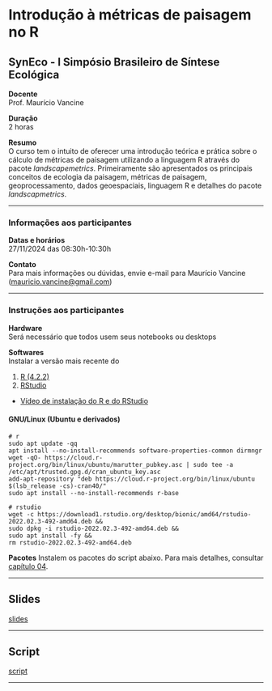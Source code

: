 # Introdução à métricas de paisagem no R

## SynEco - I Simpósio Brasileiro de Síntese Ecológica

**Docente**  
Prof. Maurício Vancine

**Duração**  
2 horas

**Resumo**  
O curso tem o intuito de oferecer uma introdução teórica e prática sobre o cálculo de métricas de paisagem utilizando a linguagem R através do pacote *landscapemetrics*. Primeiramente são apresentados os principais conceitos de ecologia da paisagem, métricas de paisagem, geoprocessamento, dados geoespaciais, linguagem R e detalhes do pacote *landscapmetrics*.

---

### Informações aos participantes

**Datas e horários**  
27/11/2024 das 08:30h-10:30h

**Contato**  
Para mais informações ou dúvidas, envie e-mail para Maurício Vancine (mauricio.vancine@gmail.com)

---

### Instruções aos participantes

**Hardware**  
Será necessário que todos usem seus notebooks ou desktops

**Softwares**  
Instalar a versão mais recente do 

1. [R (4.2.2)](https://www.r-project.org)
2. [RStudio](https://www.rstudio.com)

- [Vídeo de instalação do R e do RStudio](https://youtu.be/l1bWvZMNMCM)

#### GNU/Linux (Ubuntu e derivados)

```
# r
sudo apt update -qq
apt install --no-install-recommends software-properties-common dirmngr
wget -qO- https://cloud.r-project.org/bin/linux/ubuntu/marutter_pubkey.asc | sudo tee -a /etc/apt/trusted.gpg.d/cran_ubuntu_key.asc
add-apt-repository "deb https://cloud.r-project.org/bin/linux/ubuntu $(lsb_release -cs)-cran40/"
sudo apt install --no-install-recommends r-base

# rstudio
wget -c https://download1.rstudio.org/desktop/bionic/amd64/rstudio-2022.02.3-492-amd64.deb &&
sudo dpkg -i rstudio-2022.02.3-492-amd64.deb &&
sudo apt install -fy && 
rm rstudio-2022.02.3-492-amd64.deb
```

**Pacotes**
Instalem os pacotes do script abaixo. Para mais detalhes, consultar [capítulo 04](https://analises-ecologicas.com/cap4.html#pacotes-1).

---

## Slides

[slides](https://mauriciovancine.github.io/workshop-r-landscapemetrics/01_slides/slides.html#/)

---

## Script

[script](https://github.com/mauriciovancine/workshop-r-landscapemetrics/blob/main/02_script/script.R)

---